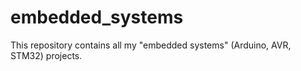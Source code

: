 # embedded_systems
This repository contains all my "embedded systems" (Arduino, AVR, STM32) projects.
